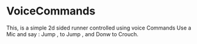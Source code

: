 # VoiceCommands
This, is a simple 2d sided runner controlled using voice Commands
Use a Mic and say : Jump , to Jump , and Donw to Crouch.
